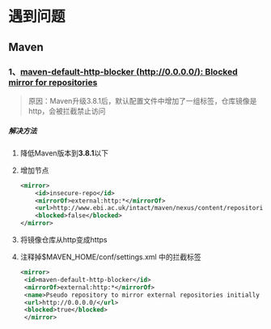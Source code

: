 # 遇到问题

## Maven

### 1、[maven-default-http-blocker (http://0.0.0.0/): Blocked mirror for repositories](https://xingyun.blog.csdn.net/article/details/119038072)

> 原因：Maven升级3.8.1后，默认配置文件中增加了一组标签，仓库镜像是http，会被拦截禁止访问

##### 解决方法

1. 降低Maven版本到**3.8.1**以下

2. 增加节点

   ```xml
   <mirror>
       <id>insecure-repo</id>
       <mirrorOf>external:http:*</mirrorOf> 
       <url>http://www.ebi.ac.uk/intact/maven/nexus/content/repositories/ebi-repo/</url>
       <blocked>false</blocked>
   </mirror>
   ```
3. 将镜像仓库从http变成https
4. 注释掉$MAVEN_HOME/conf/settings.xml 中的拦截标签

   ```xml
   <mirror>
    <id>maven-default-http-blocker</id>
    <mirrorOf>external:http:*</mirrorOf>
    <name>Pseudo repository to mirror external repositories initially using HTTP.</name>
    <url>http://0.0.0.0/</url>
    <blocked>true</blocked>
    </mirror>
   ``` 
   